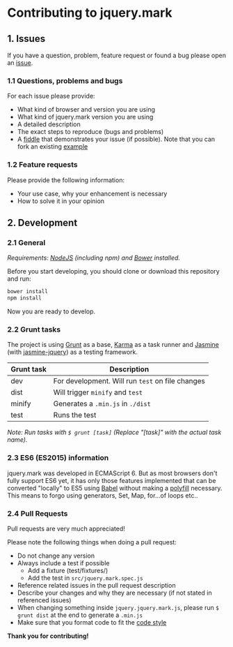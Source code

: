 # Contributing to jquery.mark

## 1. Issues

If you have a question, problem, feature request or found a bug please open an
[issue][issue].

### 1.1 Questions, problems and bugs

For each issue please provide:
- What kind of browser and version you are using
- What kind of jquery.mark version you are using
- A detailed description
- The exact steps to reproduce (bugs and problems)
- A [fiddle][jsfiddle] that demonstrates your issue (if possible). Note that you can
  fork an existing [example][fiddle-examples]

### 1.2 Feature requests

Please provide the following information:
- Your use case, why your enhancement is necessary
- How to solve it in your opinion

## 2. Development

### 2.1 General

_Requirements: [NodeJS][nodejs] (including npm) and [Bower][bower] installed._

Before you start developing, you should clone or download this repository and run:

```bash
bower install
npm install
```

Now you are ready to develop.

### 2.2 Grunt tasks

The project is using [Grunt][grunt] as a base, [Karma][karma] as a task runner
and [Jasmine][jasmine] (with [jasmine-jquery][jasmine-jquery]) as a testing
framework.

| Grunt task | Description                                      |
|------------|--------------------------------------------------|
| dev        | For development. Will run `test` on file changes |
| dist       | Will trigger `minify` and `test`                 |
| minify     | Generates a `.min.js` in `./dist`                |
| test       | Runs the test                                    |

_Note: Run tasks with `$ grunt [task]` (Replace "[task]" with the actual task name)._

### 2.3 ES6 (ES2015) information

jquery.mark was developed in ECMAScript 6. But as most browsers don't fully
support ES6 yet, it has only those features implemented that can be converted
"locally" to ES5 using [Babel][babel] without making a
[polyfill][babel-polyfill] necessary. This means to forgo using generators,
Set, Map, for...of loops etc..  

### 2.4 Pull Requests

Pull requests are very much appreciated!

Please note the following things when doing a pull request:
- Do not change any version
- Always include a test if possible
  - Add a fixture (test/fixtures/)
  - Add the test in `src/jquery.mark.spec.js`
- Reference related issues in the pull request description
- Describe your changes and why they are necessary
  (if not stated in referenced issues)
- When changing something inside `jquery.jquery.mark.js`, please
  run `$ grunt dist` at the end to generate a `.min.js`
- Make sure that you format code to fit the [code style][code-style]


__Thank you for contributing!__


[issue]: https://github.com/julmot/jquery.mark/issues/new
[jsfiddle]: https://jsfiddle.net
[fiddle-examples]: https://github.com/julmot/jquery.mark#4-usage-examples
[nodejs]: https://nodejs.org/en/
[bower]: http://bower.io/
[grunt]: http://gruntjs.com/
[karma]: http://karma-runner.github.io/latest/index.html
[jasmine]: http://jasmine.github.io/
[jasmine-jquery]: https://github.com/velesin/jasmine-jquery
[babel-polyfill]: https://babeljs.io/docs/usage/polyfill/
[babel]: https://babeljs.io/
[code-style]: https://github.com/julmot/jquery.mark/blob/master/.jsbeautifyrc
